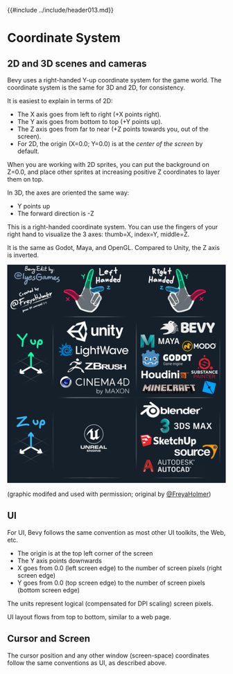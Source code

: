 {{#include ../include/header013.md}}

# Coordinate System

## 2D and 3D scenes and cameras

Bevy uses a right-handed Y-up coordinate system for the game world. The
coordinate system is the same for 3D and 2D, for consistency.

It is easiest to explain in terms of 2D:
 - The X axis goes from left to right (+X points right).
 - The Y axis goes from bottom to top (+Y points up).
 - The Z axis goes from far to near (+Z points towards you, out of the screen).
 - For 2D, the origin (X=0.0; Y=0.0) is at the *center of the screen* by default.

When you are working with 2D sprites, you can put the background on Z=0.0, and
place other sprites at increasing positive Z coordinates to layer them on top.

In 3D, the axes are oriented the same way:
 - Y points up
 - The forward direction is -Z

This is a right-handed coordinate system. You can use the fingers of your right
hand to visualize the 3 axes: thumb=X, index=Y, middle=Z.

It is the same as Godot, Maya, and OpenGL. Compared to Unity, the Z axis
is inverted.

![Chart comparing coordinate system orientation in different game engines and 3D software](../img/handedness.png)

(graphic modifed and used with permission; original by [@FreyaHolmer](https://twitter.com/FreyaHolmer))

## UI

For UI, Bevy follows the same convention as most other UI toolkits, the Web, etc.
 - The origin is at the top left corner of the screen
 - The Y axis points downwards
 - X goes from 0.0 (left screen edge) to the number of screen pixels (right screen edge)
 - Y goes from 0.0 (top screen edge) to the number of screen pixels (bottom screen edge)

The units represent logical (compensated for DPI scaling) screen pixels.

UI layout flows from top to bottom, similar to a web page.

## Cursor and Screen

The cursor position and any other window (screen-space) coordinates follow the same
conventions as UI, as described above.

